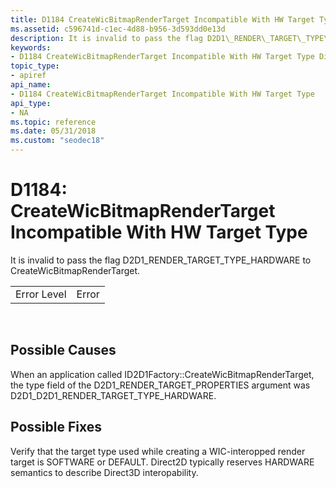 ```yaml
---
title: D1184 CreateWicBitmapRenderTarget Incompatible With HW Target Type
ms.assetid: c596741d-c1ec-4d88-b956-3d593dd0e13d
description: It is invalid to pass the flag D2D1\_RENDER\_TARGET\_TYPE\_HARDWARE to CreateWicBitmapRenderTarget.
keywords:
- D1184 CreateWicBitmapRenderTarget Incompatible With HW Target Type Direct2D
topic_type:
- apiref
api_name:
- D1184 CreateWicBitmapRenderTarget Incompatible With HW Target Type
api_type:
- NA
ms.topic: reference
ms.date: 05/31/2018
ms.custom: "seodec18"
---
```


# D1184: CreateWicBitmapRenderTarget Incompatible With HW Target Type

It is invalid to pass the flag D2D1\_RENDER\_TARGET\_TYPE\_HARDWARE to CreateWicBitmapRenderTarget.



|             |       |
|-------------|-------|
| Error Level | Error |



 

## Possible Causes

When an application called ID2D1Factory::CreateWicBitmapRenderTarget, the type field of the D2D1\_RENDER\_TARGET\_PROPERTIES argument was D2D1\_D2D1\_RENDER\_TARGET\_TYPE\_HARDWARE.

## Possible Fixes

Verify that the target type used while creating a WIC-interopped render target is SOFTWARE or DEFAULT. Direct2D typically reserves HARDWARE semantics to describe Direct3D interopability.

 

 





